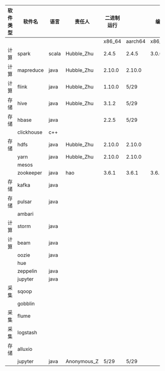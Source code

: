 | 软件类型 | 软件名        | 语言    | 责任人          | 二进制运行   |         | 编译      |         | 打rpm包   |         | rpm包安装  |         | rpm包运行  |         | benchmark |         | 架构图 | 依赖图 |
|------|------------|-------|--------------|---------|---------|---------|---------|---------|---------|---------|---------|---------|---------|-----------|---------|-----|-----|
|      |            |       |              | x86\_64 | aarch64 | x86\_64 | aarch64 | x86\_64 | aarch64 | x86\_64 | aarch64 | x86\_64 | aarch64 | x86\_64   | aarch64 |     |     |
| 计算 | spark      | scala | Hubble\_Zhu  | 2.4.5   | 2.4.5   | 3.0.0rc2 | 3.0.0rc2/master   |        |         |         |         |         |           |         |     |     |    |
| 计算 | mapreduce  | java  | Hubble\_Zhu  | 2.10.0  | 2.10.0  |         | master  |         |         |         |         |         |         |           |         |     |     |
| 计算 | flink      | java  | Hubble\_Zhu  | 1.10.0  | 5/29    |         | master  |         |         |         |         |         |         |           |         |     |     |
| 存储 | hive       | java  | Hubble\_Zhu  | 3.1.2   | 5/29    |         | master  |         |         |         |         |         |         |           |         |     |     |
| 存储 | hbase      | java  |              | 2.2.5   | 5/29    |         | master  |         |         |         |         |         |         |           |         |     |     |
|      | clickhouse | c\+\+ |              |         |         |         |         |         |         |         |         |         |         |           |         |     |     |
| 存储 | hdfs       | java  | Hubble\_Zhu  | 2.10.0  | 2.10.0  |         | master  |         |         |         |         |         |         |           |         |     |     |
|      | yarn       | java  | Hubble\_Zhu  | 2.10.0  | 2.10.0  |         | master  |         |         |         |         |         |         |           |         |     |     |
|      | mesos      |       |              |         |         |         |         |         |         |         |         |         |         |           |         |     |     |
|      | zookeeper  | java  | hao          |  3.6.1  | 3.6.1   | 3.6.1   |  3.6.1  | 3.6.1   | 3.6.1   | 3.6.1   | 3.6.1   | 3.6.1   |  3.6.1  |  3.6.1    |  3.6.1  |     |     |
| 存储 | kafka      | java  |              |         |         |         |         |         |         |         |         |         |         |           |         |     |     |
| 存储 | pulsar     | java  |              |         |         |         |         |         |         |         |         |         |         |           |         |     |     |
|      | ambari     |       |              |         |         |         |         |         |         |         |         |         |         |           |         |     |     |
| 计算 | storm      | java  |              |         |         |         |         |         |         |         |         |         |         |           |         |     |     |
| 计算 | beam       | java  |              |         |         |         |         |         |         |         |         |         |         |           |         |     |     |
|      | oozie      | java  |              |         |         |         |         |         |         |         |         |         |         |           |         |     |     |
|      | hue        |       |              |         |         |         |         |         |         |         |         |         |         |           |         |     |     |
|      | zeppelin   | java  |              |         |         |         |         |         |         |         |         |         |         |           |         |     |     |
|      | jupyter    | java  |              |         |         |         |         |         |         |         |         |         |         |           |         |     |     |
| 采集 | sqoop      |       |              |         |         |         |         |         |         |         |         |         |         |           |         |     |     |
|      | gobblin    |       |              |         |         |         |         |         |         |         |         |         |         |           |         |     |     |
| 采集 | flume      |       |              |         |         |         |         |         |         |         |         |         |         |           |         |     |     |
| 采集 | logstash   |       |              |         |         |         |         |         |         |         |         |         |         |           |         |     |     |
| 存储 | alluxio    |       |              |         |         |         |         |         |         |         |         |         |         |           |         |     |     |
|      | jupyter    | java  | Anonymous\_Z | 5/29    | 5/29    |         |         |         |         |         |         |         |         |           |         |     |     |
